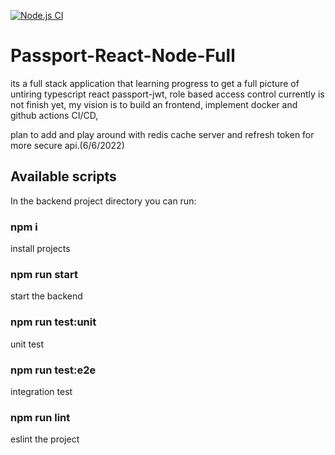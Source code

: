 [![Node.js CI](https://github.com/brucethemaster/Passport-React-Node-Full/actions/workflows/test.yml/badge.svg?ranch=master&kill_cache=1)](https://github.com/brucethemaster/Passport-React-Node-Full/actions/workflows/test.yml)

# Passport-React-Node-Full

its a full stack application that learning progress to get a full picture of untiring typescript react passport-jwt, role based access control
currently is not finish yet, my vision is to build an frontend, implement docker and github actions CI/CD,

plan to add and play around with redis cache server and refresh token for more secure api.(6/6/2022)

## Available scripts

In the backend project directory you can run:

### npm i

install projects

### npm run start

start the backend

### npm run test:unit

unit test

### npm run test:e2e

integration test

### npm run lint

eslint the project
